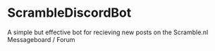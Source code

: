 # ScrambleDiscordBot
A simple but effective bot for recieving new posts on the Scramble.nl Messageboard / Forum
